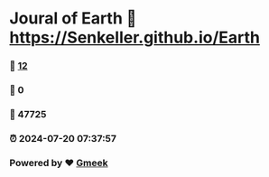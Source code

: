 # Joural of Earth :link: https://Senkeller.github.io/Earth 
### :page_facing_up: [12](https://Senkeller.github.io/Earth/tag.html) 
### :speech_balloon: 0 
### :hibiscus: 47725 
### :alarm_clock: 2024-07-20 07:37:57 
### Powered by :heart: [Gmeek](https://github.com/Meekdai/Gmeek)
